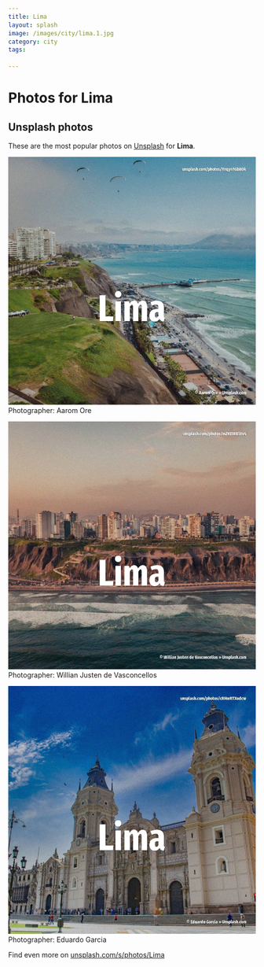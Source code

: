 ```yaml
---
title: Lima
layout: splash
image: /images/city/lima.1.jpg
category: city
tags:

---
```

# Photos for Lima
 
## Unsplash photos
These are the most popular photos on [Unsplash](https://unsplash.com) for **Lima**.
 
![Lima](/images/city/lima.1.jpg)
Photographer:  Aarom Ore
 
![Lima](/images/city/lima.2.jpg)
Photographer:  Willian Justen de Vasconcellos
 
![Lima](/images/city/lima.3.jpg)
Photographer:  Eduardo Garcia
 
Find even more on [unsplash.com/s/photos/Lima](https://unsplash.com/s/photos/Lima)
 
